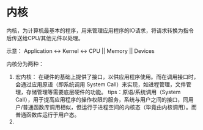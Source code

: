 # 内核
内核，为计算机最基本的程序，用来管理应用程序的IO请求，将请求转换为指令后传送给CPU/其他元件以处理。

示意：
Application <-> Kernel <-> CPU || Memory || Devices

内核分为两种：
1. 宏内核：
   在硬件的基础上提供了接口，以供应用程序使用。而在调用接口时，会通过应用原语（即系统调用 System Call）来实现，如进程管理，文件管理，存储管理等需要底层硬件的功能。
  tips：原语/系统调用（System Call），用于提高应用程序的操作权限的服务，系统与用户之间的接口，同用户/普通函数库调用相似，但运行于进程空间的内核态（毕竟由内核调用）。而普通函数库运行于用户态。
2. 


